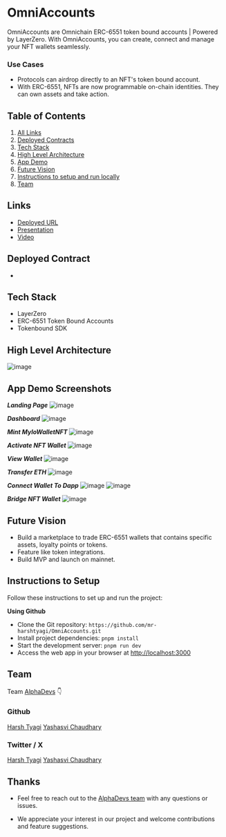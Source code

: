 # OmniAccounts

OmniAccounts are Omnichain ERC-6551 token bound accounts | Powered by LayerZero.
With OmniAccounts, you can create, connect and manage your NFT wallets seamlessly.

### Use Cases

- Protocols can airdrop directly to an NFT's token bound account.
- With ERC-6551, NFTs are now programmable on-chain identities. They can own assets and take action.

## Table of Contents

1. [All Links](#links)
2. [Deployed Contracts](#deployed-contract)
3. [Tech Stack](#tech-stack)
4. [High Level Architecture](#high-level-architecture)
5. [App Demo](#app-demo-screenshots)
6. [Future Vision](#future-vision)
7. [Instructions to setup and run locally ](#instructions-to-setup)
8. [Team](#team)

## Links

- [Deployed URL](https://omni-accounts.vercel.app/)
- [Presentation](https://www.canva.com/design/DAGQJF__nus/9uDwQTKvPhDqxmk6iI_7ug/view)
- [Video]()

## Deployed Contract

- []()

## Tech Stack

- LayerZero
- ERC-6551 Token Bound Accounts
- Tokenbound SDK

## High Level Architecture

![image](/public/appDemo/architecture.png)

## App Demo Screenshots

**_Landing Page_**
![image](/public/appDemo/landing-page.png)

**_Dashboard_**
![image](/public/appDemo/dashboard.png)

**_Mint MyloWalletNFT_**
![image](/public/appDemo/mint-mylowalletnft.png)

**_Activate NFT Wallet_**
![image](/public/appDemo/activate-nft-wallet.png)

**_View Wallet_**
![image](/public/appDemo/view-wallet.png)

**_Transfer ETH_**
![image](/public/appDemo/transfer-eth.png)

**_Connect Wallet To Dapp_**
![image](/public/appDemo/connect-wallet-to-dapp.png)
![image](/public/appDemo/connect-wallet.png)

**_Bridge NFT Wallet_**
![image](/public/appDemo/bridge-nft-wallet.png)

## Future Vision

- Build a marketplace to trade ERC-6551 wallets that contains specific assets, loyalty points or tokens.
- Feature like token integrations.
- Build MVP and launch on mainnet.

## Instructions to Setup

Follow these instructions to set up and run the project:

**Using Github**

- Clone the Git repository: `https://github.com/mr-harshtyagi/OmniAccounts.git`
- Install project dependencies: `pnpm install`
- Start the development server: `pnpm run dev`
- Access the web app in your browser at [http://localhost:3000](http://localhost:3000)

## Team

Team [AlphaDevs](https://www.alphadevs.dev) 👇

### Github

[Harsh Tyagi](https://github.com/mr-harshtyagi)
[Yashasvi Chaudhary](https://github.com/0xyshv)

### Twitter / X

[Harsh Tyagi](https://twitter.com/0xmht)
[Yashasvi Chaudhary](https://twitter.com/0xyshv)

## Thanks

- Feel free to reach out to the [AlphaDevs team](https://www.alphadevs.dev) with any questions or issues.

- We appreciate your interest in our project and welcome contributions and feature suggestions.
